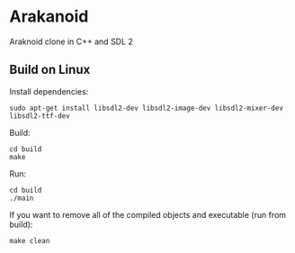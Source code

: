# Arakanoid

Araknoid clone in C++ and SDL 2

## Build on Linux

Install dependencies:
```
sudo apt-get install libsdl2-dev libsdl2-image-dev libsdl2-mixer-dev libsdl2-ttf-dev
```

Build:
```
cd build
make
```

Run:
```
cd build
./main
```

If you want to remove all of the compiled objects and executable (run from build):
```
make clean
```
